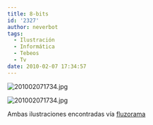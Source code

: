 ```yaml
---
title: 8-bits
id: '2327'
author: neverbot
tags:
  - Ilustración
  - Informática
  - Tebeos
  - Tv
date: 2010-02-07 17:34:57
---
```


![201002071734.jpg](./201002071734.jpg)

  

![201002071734.jpg](./2010020717341.jpg)  

Ambas ilustraciones encontradas vía [fluzorama](http://fluzo.tumblr.com)